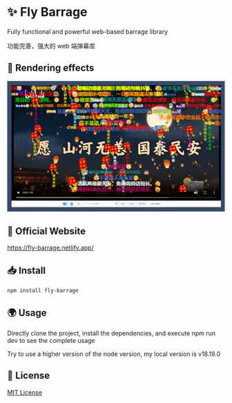 # ✨ Fly Barrage

Fully functional and powerful web-based barrage library

功能完善，强大的 web 端弹幕库

## 🎥 Rendering effects

![渲染效果](./public/imgs/0001.png)

## 📝 Official Website

<https://fly-barrage.netlify.app/>

## 📥 Install

```bash
npm install fly-barrage
```

## 🌍 Usage
Directly clone the project, install the dependencies, and execute npm run dev to see the complete usage

Try to use a higher version of the node version, my local version is v18.19.0

## 🌲 License
[MIT License](LICENSE)
